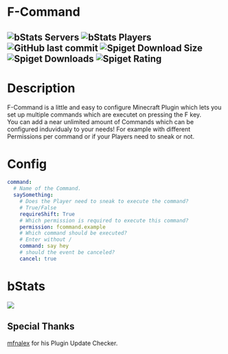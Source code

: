 # F-Command
![bStats Servers](https://img.shields.io/bstats/servers/17738?style=for-the-badge)
![bStats Players](https://img.shields.io/bstats/players/17738?style=for-the-badge)
![GitHub last commit](https://img.shields.io/github/last-commit/Hutch79/F-Command?style=for-the-badge)
![Spiget Download Size](https://img.shields.io/spiget/download-size/108009?style=for-the-badge)
![Spiget Downloads](https://img.shields.io/spiget/downloads/108009?style=for-the-badge)
![Spiget Rating](https://img.shields.io/spiget/rating/108009?style=for-the-badge)  
---
# Description
F-Command is a little and easy to configure Minecraft Plugin which lets you set up multiple commands which are executet on pressing the F key.  
You can add a near unlimited amount of Commands which can be configured induvidualy to your needs!
For example with different Permissions per command or if your Players need to sneak or not.

# Config
``` yaml
command:
  # Name of the Command.
  saySomething:
    # Does the Player need to sneak to execute the command?
    # True/False
    requireShift: True
    # Which permission is required to execute this command?
    permission: fcommand.example
    # Which command should be executed?
    # Enter without /
    command: say hey
    # should the event be canceled?
    cancel: true
```

# bStats
[![](https://bstats.org/signatures/bukkit/F-Command.svg)](https://bstats.org/plugin/bukkit/F-Command)

## Special Thanks
[mfnalex](https://github.com/JEFF-Media-GbR/Spigot-UpdateChecker) for his Plugin Update Checker.
